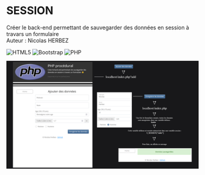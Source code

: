 # SESSION
Créer le back-end permettant de sauvegarder des données en session à travars un formulaire  
Auteur : Nicolas HERBEZ

![HTML5](https://img.shields.io/badge/html5-%23E34F26.svg?style=for-the-badge&logo=html5&logoColor=white) ![Bootstrap](https://img.shields.io/badge/bootstrap-%23563D7C.svg?style=for-the-badge&logo=bootstrap&logoColor=white) ![PHP](https://img.shields.io/badge/php-%23777BB4.svg?style=for-the-badge&logo=php&logoColor=white)  


![session-1](profile/img/1.png)&nbsp;&nbsp;
